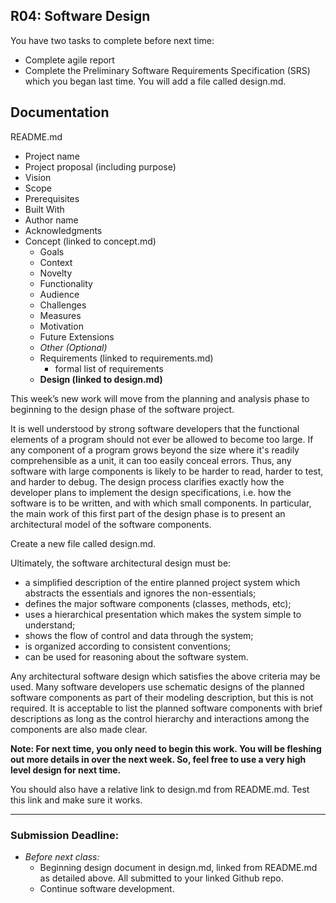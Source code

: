 ## R04: Software Design

You have two tasks to complete before next time:
- Complete agile report
- Complete the Preliminary Software Requirements Specification (SRS) which you began last time. You will add a file called design.md.

## Documentation

README.md
- Project name
- Project proposal (including purpose)
- Vision
- Scope
- Prerequisites
- Built With
- Author name
- Acknowledgments
- Concept (linked to concept.md)
    - Goals
    - Context
    - Novelty
    - Functionality
    - Audience
    - Challenges
    - Measures
    - Motivation
    - Future Extensions
    - *Other (Optional)*
  - Requirements (linked to requirements.md)
    - formal list of requirements
  - **Design (linked to design.md)**

This week’s new work will move from the planning and analysis phase to beginning to the design phase of the software project.

It is well understood by strong software developers that the functional elements of a program should not
ever be allowed to become too large. If any component of a program grows beyond the size where it's
readily comprehensible as a unit, it can too easily conceal errors. Thus, any software with large
components is likely to be harder to read, harder to test, and harder to debug. The design process
clarifies exactly how the developer plans to implement the design specifications, i.e. how the software is
to be written, and with which small components. In particular, the main work of this first part of the
design phase is to present an architectural model of the software components.

Create a new file called design.md.

Ultimately, the software architectural design must be:

- a simplified description of the entire planned project system which abstracts the essentials and ignores the non-essentials;
- defines the major software components (classes, methods, etc);
- uses a hierarchical presentation which makes the system simple to understand;
- shows the flow of control and data through the system;
- is organized according to consistent conventions;
- can be used for reasoning about the software system.

Any architectural software design which satisfies the above criteria may be used. Many
software developers use schematic designs of the planned software components as part of
their modeling description, but this is not required. It is acceptable to list the planned
software components with brief descriptions as long as the control hierarchy and
interactions among the components are also made clear.

**Note: For next time, you only need to begin this work. You will be fleshing out more details in over the next week.
So, feel free to use a very high level design for next time.**

You should also have a relative link to design.md from README.md. Test this link and make sure it works.


---
### Submission Deadline:
- *Before next class:*
  - Beginning design document in design.md, linked from README.md as detailed above. All submitted to your linked Github repo.
  - Continue software development.
